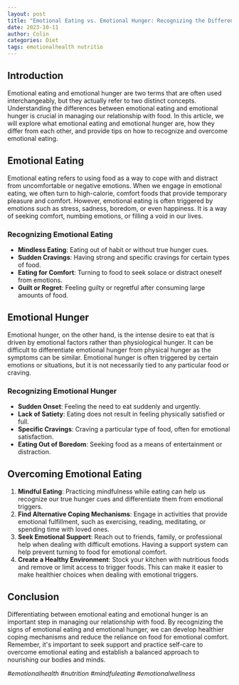 ```yaml
---
layout: post
title: "Emotional Eating vs. Emotional Hunger: Recognizing the Differences"
date: 2023-10-11
author: Colin
categories: Diet
tags: emotionalhealth nutritio
---
```


## Introduction

Emotional eating and emotional hunger are two terms that are often used interchangeably, but they actually refer to two distinct concepts. Understanding the differences between emotional eating and emotional hunger is crucial in managing our relationship with food. In this article, we will explore what emotional eating and emotional hunger are, how they differ from each other, and provide tips on how to recognize and overcome emotional eating.

## Emotional Eating

Emotional eating refers to using food as a way to cope with and distract from uncomfortable or negative emotions. When we engage in emotional eating, we often turn to high-calorie, comfort foods that provide temporary pleasure and comfort. However, emotional eating is often triggered by emotions such as stress, sadness, boredom, or even happiness. It is a way of seeking comfort, numbing emotions, or filling a void in our lives.

### Recognizing Emotional Eating

- **Mindless Eating**: Eating out of habit or without true hunger cues.
- **Sudden Cravings**: Having strong and specific cravings for certain types of food.
- **Eating for Comfort**: Turning to food to seek solace or distract oneself from emotions.
- **Guilt or Regret**: Feeling guilty or regretful after consuming large amounts of food.

## Emotional Hunger

Emotional hunger, on the other hand, is the intense desire to eat that is driven by emotional factors rather than physiological hunger. It can be difficult to differentiate emotional hunger from physical hunger as the symptoms can be similar. Emotional hunger is often triggered by certain emotions or situations, but it is not necessarily tied to any particular food or craving.

### Recognizing Emotional Hunger

- **Sudden Onset**: Feeling the need to eat suddenly and urgently.
- **Lack of Satiety**: Eating does not result in feeling physically satisfied or full.
- **Specific Cravings**: Craving a particular type of food, often for emotional satisfaction.
- **Eating Out of Boredom**: Seeking food as a means of entertainment or distraction.

## Overcoming Emotional Eating

1. **Mindful Eating**: Practicing mindfulness while eating can help us recognize our true hunger cues and differentiate them from emotional triggers.
2. **Find Alternative Coping Mechanisms**: Engage in activities that provide emotional fulfillment, such as exercising, reading, meditating, or spending time with loved ones.
3. **Seek Emotional Support**: Reach out to friends, family, or professional help when dealing with difficult emotions. Having a support system can help prevent turning to food for emotional comfort.
4. **Create a Healthy Environment**: Stock your kitchen with nutritious foods and remove or limit access to trigger foods. This can make it easier to make healthier choices when dealing with emotional triggers.

## Conclusion

Differentiating between emotional eating and emotional hunger is an important step in managing our relationship with food. By recognizing the signs of emotional eating and emotional hunger, we can develop healthier coping mechanisms and reduce the reliance on food for emotional comfort. Remember, it's important to seek support and practice self-care to overcome emotional eating and establish a balanced approach to nourishing our bodies and minds.

*#emotionalhealth #nutrition #mindfuleating #emotionalwellness*